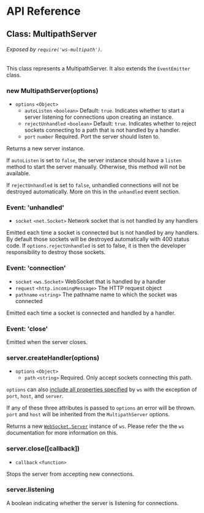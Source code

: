 # API Reference

## Class: MultipathServer

###### Exposed by `require('ws-multipath')`.

This class represents a MultipathServer. It also extends the `EventEmitter` class.

### new MultipathServer(options)

- `options` `<Object>`
  - `autoListen` `<boolean>` Default: `true`. Indicates whether to start a server listening for connections upon creating an instance.
  - `rejectUnhandled` `<boolean>` Default: `true`. Indicates whether to reject sockets connecting to a path that is not handled by a handler.
  - `port` `number` Required. Port the server should listen to.

Returns a new server instance.

If `autoListen` is set to `false`, the server instance should have a `listen` method to start the server manually. Otherwise, this method will not be available.

If `rejectUnhandled` is set to `false`, unhandled connections will not be destroyed automatically. More on this in the `unhandled` event section.

### Event: 'unhandled'

- `socket` `<net.Socket>` Network socket that is not handled by any handlers

Emitted each time a socket is connected but is not handled by any handlers. By default those sockets will be destroyed automatically with 400 status code. If `options.rejectUnhandled` is set to false, it is then the developer responsibility to destroy those sockets.

### Event: 'connection'

- `socket` `<ws.Socket>` WebSocket that is handled by a handler
- `request` `<http.incomingMessage>` The HTTP request object
- `pathname` `<string>` The pathname name to which the socket was connected

Emitted each time a socket is connected and handled by a handler.

### Event: 'close'

Emitted when the server closes.

### server.createHandler(options)

- `options` `<Object>`
  - `path` `<string>` Required. Only accept sockets connecting this path.

`options` can also [include all properties specified](https://github.com/websockets/ws/blob/master/doc/ws.md#new-websocketserveroptions-callback) by `ws` with the exception of `port`, `host`, and `server`.

If any of these three attributes is passed to `options` an error will be thrown. `port` and `host` will be inherited from the `MultipathServer` options.

Returns a new [`WebSocket.Server`](https://github.com/websockets/ws/blob/master/doc/ws.md#class-websocketserver) instance of `ws`. Please refer the the `ws` documentation for more information on this.

### server.close([callback])

- `callback` `<function>`

Stops the server from accepting new connections.

### server.listening

A boolean indicating whether the server is listening for connections.

